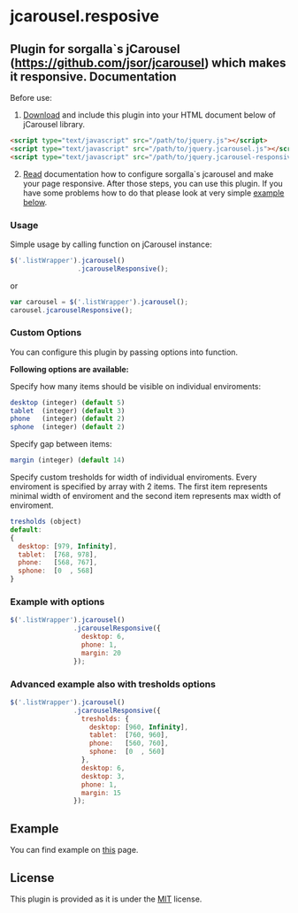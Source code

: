 jcarousel.resposive
===================
Plugin for sorgalla`s jCarousel (https://github.com/jsor/jcarousel) which makes it responsive.
Documentation
-------------

Before use:

1) [Download](https://raw2.github.com/flucivja/jcarousel.resposive/master/jquery.jcarousel-responsive-plugin.min.js) and include this plugin into your HTML document below of jCarousel library.

```html
<script type="text/javascript" src="/path/to/jquery.js"></script>
<script type="text/javascript" src="/path/to/jquery.jcarousel.js"></script>
<script type="text/javascript" src="/path/to/jquery.jcarousel-responsive-plugin.min.js"></script>
```

2) [Read](http://sorgalla.com/jcarousel/docs/) documentation how to configure sorgalla`s jcarousel and make your page responsive. After those steps, you can use this plugin. If you have some problems how to do that please look at very simple [example below](#example).

### Usage

Simple usage by calling function on jCarousel instance:

```javascript
$('.listWrapper').jcarousel()
                 .jcarouselResponsive();
```

or

```javascript
var carousel = $('.listWrapper').jcarousel();
carousel.jcarouselResponsive();
```

### Custom Options

You can configure this plugin by passing options into function.

**Following options are available:**

Specify how many items should be visible on individual enviroments:
```javascript
desktop (integer) (default 5)
tablet  (integer) (default 3)
phone   (integer) (default 2)
sphone  (integer) (default 2)
```
Specify gap between items:

```javascript 
margin (integer) (default 14)
```
Specify custom tresholds for width of individual enviroments. Every enviroment is specified by array with 2 items. The first item represents minimal width of enviroment and the second item represents max width of enviroment.
```javascript 
tresholds (object) 
default: 
{
  desktop: [979, Infinity],
  tablet:  [768, 978],
  phone:   [568, 767],
  sphone:  [0  , 568]
}
```

### Example with options

```javascript
$('.listWrapper').jcarousel()
                .jcarouselResponsive({
                  desktop: 6,
                  phone: 1,
                  margin: 20
                });
```

### Advanced example also with tresholds options

```javascript
$('.listWrapper').jcarousel()
                .jcarouselResponsive({
                  tresholds: {
                    desktop: [960, Infinity],
                    tablet:  [760, 960],
                    phone:   [560, 760],
                    sphone:  [0  , 560]
                  },
                  desktop: 6,
                  desktop: 3,
                  phone: 1,
                  margin: 15
                });
```

Example
-------

You can find example on [this](http://devfl.com/jcarousel/) page.

License
-------
This plugin is provided as it is under the [MIT](https://raw2.github.com/jsor/jcarousel/master/LICENSE) license.
